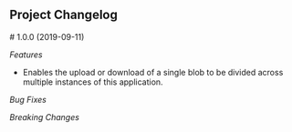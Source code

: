 ## Project Changelog

<a name="1.0.0"/>
# 1.0.0 (2019-09-11)

*Features*
* Enables the upload or download of a single blob to be divided across multiple instances of this application.

*Bug Fixes*

*Breaking Changes*

